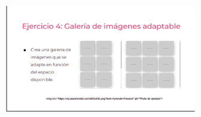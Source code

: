 ![](https://github.com/JuanSebastianRey/practicaModeladoEnCaja/blob/main/storage/img/Ejercicio4.png)